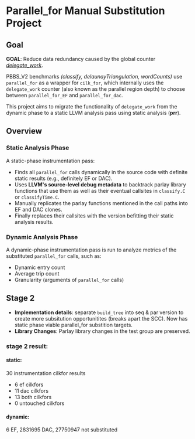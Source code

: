 # Parallel_for Manual Substitution Project

## Goal

**GOAL**: Reduce data redundancy caused by the global counter <u>*delegate_work*</u>.

PBBS_V2 benchmarks _(classify, delaunayTriangulation, wordCounts)_ use `parallel_for` as a wrapper for `cilk_for`, which internally uses the `delegate_work` counter (also known as the parallel region depth) to choose between `parallel_for_EF` and `parallel_for_dac`.

This project aims to migrate the functionality of `delegate_work` from the dynamic phase to a static LLVM analysis pass using static analysis (**prr**).

## Overview

### Static Analysis Phase

A static-phase instrumentation pass:
- Finds all `parallel_for` calls dynamically in the source code with definite static results (e.g., definitely EF or DAC).
- Uses **LLVM's source-level debug metadata** to backtrack parlay library functions that use them as well as their eventual callsites in `classify.C` or `classifyTime.C`.
- Manually replicates the parlay functions mentioned in the call paths into EF and DAC clones.
- Finally replaces their callsites with the version befitting their static analysis results.

### Dynamic Analysis Phase

A dynamic-phase instrumentation pass is run to analyze metrics of the substituted `parallel_for` calls, such as:
- Dynamic entry count
- Average trip count
- Granularity (arguments of `parallel_for` calls)


## Stage 2

- **Implementation details**: separate `build_tree` into seq & par version to create more subsitution opportunitites (breaks apart the SCC). Now has  static phase viable parallel_for substition targets.
- **Library Changes**: Parlay library changes in the test group are preserved.

### stage 2 result: 
#### **static**:
30 instrumentation cilkfor results
- 6 ef cilkfors
- 11 dac cilkfors
- 13 both cilkfors
- 0 untouched cilkfors
#### **dynamic**:
6 EF, 2831695 DAC, 27750947 not substituted

